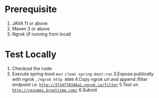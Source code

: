 # Prerequisite
1. JAVA 11 or above
2. Maven 3 or above
3. Ngrok (if running from local)


# Test Locally
1. Checkout the code.
2. Execute spring-boot
<code>mvn clean spring-boot:run</code>
3.Expose publically with ngrok <code>./ngrok http 8080</code>
4.Copy ngrok url and append /filter endpoint i.e. <code>http://3734f70346a1.ngrok.io/filter</code>
5.Test on <code>http://resumes.brealtime.com/</code>
6.Submit
